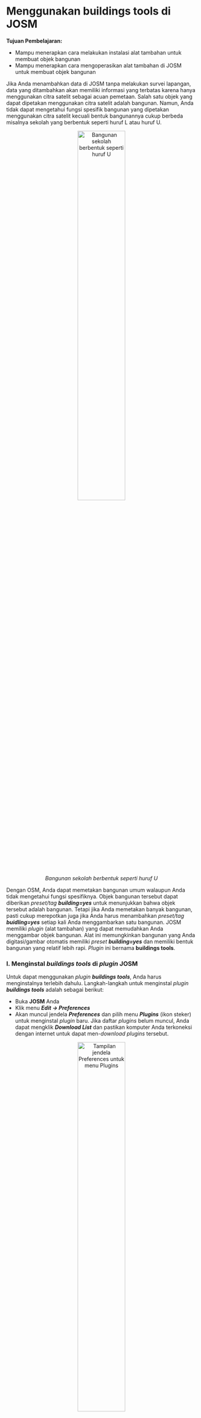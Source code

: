 ﻿# **Menggunakan buildings tools di JOSM**

**Tujuan Pembelajaran:**



*   Mampu menerapkan cara melakukan instalasi alat tambahan untuk membuat objek bangunan
*   Mampu menerapkan cara mengoperasikan alat tambahan di JOSM untuk membuat objek bangunan

Jika Anda menambahkan data di JOSM tanpa melakukan survei lapangan, data yang ditambahkan akan memiliki informasi yang terbatas karena hanya menggunakan citra satelit sebagai acuan pemetaan. Salah satu objek yang dapat dipetakan menggunakan citra satelit  adalah bangunan. Namun, Anda tidak dapat mengetahui fungsi spesifik bangunan yang dipetakan menggunakan citra satelit kecuali bentuk bangunannya cukup berbeda misalnya sekolah yang berbentuk seperti huruf L atau huruf U.

<p align="center">
<img width=50% src="../images/0801_bangunan_sekolah.png" alt="Bangunan sekolah berbentuk seperti huruf U" title="Bangunan sekolah berbentuk seperti huruf U">
</p>

<p align="center"><i>Bangunan sekolah berbentuk seperti huruf U</i></p>

Dengan OSM, Anda dapat memetakan bangunan umum walaupun Anda tidak mengetahui fungsi spesifiknya. Objek bangunan tersebut dapat diberikan _preset/tag_ _**building=yes**_ untuk menunjukkan bahwa objek tersebut adalah bangunan. Tetapi jika Anda memetakan banyak bangunan, pasti cukup merepotkan juga jika Anda harus menambahkan _preset/tag_ _**buidling=yes**_ setiap kali Anda menggambarkan satu bangunan. JOSM memiliki _plugin_ (alat tambahan) yang dapat memudahkan Anda  menggambar objek bangunan. Alat ini memungkinkan bangunan yang Anda digitasi/gambar otomatis memiliki _preset_ _**building=yes**_ dan memiliki bentuk bangunan yang relatif lebih rapi. _Plugin_ ini bernama **buildings tools**.

### **I. Menginstal _buildings tools_ di _plugin_ JOSM**

Untuk dapat menggunakan _plugin_ **_buildings tools_**, Anda harus menginstalnya terlebih dahulu. Langkah-langkah untuk menginstal _plugin_ **_buildings tools_** adalah sebagai berikut:

*   Buka **JOSM** Anda
*   Klik menu **_Edit → Preferences_**
*   Akan muncul jendela **_Preferences_** dan pilih menu **_Plugins_** (ikon steker) untuk menginstal _plugin_ baru. Jika daftar _plugins_ belum muncul, Anda dapat mengklik **_Download List_** dan pastikan komputer Anda terkoneksi dengan internet untuk dapat men-_download_ _plugins_ tersebut.

<p align="center">
<img width=50% src="../images/0802_plugins_josm.png" alt="Tampilan jendela Preferences untuk menu Plugins" title="Tampilan jendela Preferences untuk menu Plugins">
</p>

<p align="center"><i>Tampilan jendela Preferences untuk menu Plugins</i></p>

*   Pada  kotak **_Search_**, tuliskan **buildings_tools** untuk mencari _plugin_ **buildings tools**. Setelah berhasil menemukan _plugin_ **buildings tools**, silakan **centang** kotak kecil di samping _plugin_ **buildings tools**. Setelah itu klik **_OK_** dan tunggu hingga proses instalasi selesai.

<p align="center">
<img width=50% src="../images/0803_pencarian_building_tools.png" alt="Tampilan hasil pencarian plugin buildings_tools" title="Tampilan hasil pencarian plugin buildings_tools">
</p>

<p align="center"><i>Tampilan hasil pencarian plugin buildings_tools</i></p>

>Catatan :
Terkadang JOSM meminta Anda untuk melakukan _Restart_ setelah melakukan instalasi plugin baru untuk mengaplikasikan plugin yang baru saja diinstal. Namun, tidak semua plugin membutuhkan _Restart_ untuk dapat digunakan setelah instalasi.

*   Jika _plugin_ **buildings_tools** sudah berhasil diinstal, akan muncul _tool_ **Draw buildings** di sebelah kiri atas JOSM  Anda. Anda dapat menggunakannya untuk menggambar bangunan.

<p align="center">
<img width=70% src="../images/0804_ikon_building_tools.png" alt="Ikon Draw buildings sudah muncul menandakan plugin buildings tools sudah berhasil terinstal" title="Ikon Draw buildings sudah muncul menandakan plugin buildings tools sudah berhasil terinstal">
</p>

<p align="center"><i>Ikon Draw buildings sudah muncul menandakan plugin buildings tools sudah berhasil terinstal</i></p>

### **II. Menggunakan alat _buildings tools_**

Langkah-langkah menggunakan _plugin_ **buildings tools** adalah sebagai berikut:

*   Seperti yang sudah dibahas pada modul **Menambahkan Data OSM Menggunakan JOSM** untuk menambahkan data OSM menggunakan JOSM, Anda harus men-_download_ data OSM yang sudah ada terlebih dahulu di wilayah pemetaan Anda. Untuk men-_download_ data OSM, klik menu **_File_ → _Download Data_**.
*   Gambar kotak pemetaan Anda dengan cara **klik kiri tahan dan geser** hingga membentuk **kotak warna merah muda** yang meliputi seluruh wilayah pemetaan Anda. Setelah itu klik **_Download_**. 
*   Setelah berhasil men-_download_ data OSM, akan muncul _layer_ baru yang juga akan menjadi _layer_ dimana Anda dapat menambahkan data OSM. Pastikan Anda hanya menambahkan data pada **kotak yang tidak diarsir** karena kotak yang diarsir sudah bukan wilayah yang Anda _download_.
*   Tambahkan citra satelit sebagai acuan untuk memetakan dengan cara klik menu **_Imagery_ → pilih citra satelit yang akan digunakan, misalnya _Digital Globe Premium Imagery_**.
*   Sekarang Anda sudah siap untuk menambahkan data OSM. Untuk memetakan bangunan, gunakan **buildings tools** untuk menggambarnya. Klik _plugin_ **buildings tools** (ikon _Draw buildings_) yang terletak di sebelah kiri atas JOSM atau **tekan B** pada _keyboard_ Anda. Jika kursor _mouse_ Anda sudah berubah menjadi tanda plus dengan ikon bangunan, berarti Anda sudah siap menggambar bangunan menggunakan _buildings tools_.

<p align="center">
<img width=30% src="../images/0805_kursor_building_tools.png" alt="Tampilan kursor saat plugin buildings tools diaktifkan" title="Tampilan kursor saat plugin buildings tools diaktifkan">
</p>

<p align="center"><i>Tampilan kursor saat plugin buildings tools diaktifkan</i></p>

*   Setelah itu, gambar bangunannya sesuai dengan bentuk yang terlihat pada citra satelit. **Klik kiri satu kali** pada salah satu titik pojok bangunan. **Geser kursor** ke titik pojok bangunan di sebelah titik pojok bangunan yang pertama, kemudian **klik kiri satu kali**. Terakhir, **geser kursor** ke titik pojok bangunan di sebelah titik pojok bangunan kedua lalu **klik kiri satu kali** pada titik tersebut. Untuk lebih jelasnya, lihat gambar di bawah ini:

<p align="center">
<img src="../images/0806_menggambar_bangunan.png" alt="Proses menggambar bangunan menggunakan plugin buildings tools" title="Proses menggambar bangunan menggunakan plugin buildings tools">
</p>

<p align="center"><i>Proses menggambar bangunan menggunakan plugin buildings tools</i></p>

*   Jika daerah yang Anda petakan terdapat bangunan-bangunan yang ukurannya dan bentuknya hampir sama seperti di kompleks perumahan, Anda dapat mengatur panjang dan lebar bangunan yang digambar dengan cara klik menu **Data → Set Building Size** lalu isikan lebar bangunan di kolom **Buildings width/diameter** dan isikan panjang bangunan di kolom **Length step** (masing-masing dalam satuan meter). Pada jendela **Set Building Size**, Anda juga dapat mengatur bentuk _default_ bangunan yang digambar. Ada dua pilihan yaitu **Rectangle** (persegi empat) atau **Circle** (lingkaran), tetapi karena pada umumnya bangunan berbentuk persegi empat pilih **Rectangle**. Lalu klik **OK**.

<p align="center">
<img width=30% src="../images/0807_set_building_size.png" alt="Tampilan jendela Set Building Size" title="Tampilan jendela Set Building Size">
</p>

<p align="center"><i>Tampilan jendela Set Building Size</i></p>

*   Jika ada bangunan berbentuk kompleks atau tidak kotak seperti huruf L atau huruf U, gambar dua atau tiga bangunan tumpang tindih terlebih dahulu hingga membentuk L atau U. Pilih kedua atau ketiga bangunan yang tumpang tindih tersebut, kemudian klik menu **_Tools → Join Overlapping Areas_** atau tekan **_Shift + J_** pada _keyboard_ untuk menggabungkan bagian yang tumpang tindih. Setelah bangunan tergabung, rapikan bangunan dengan cara pilih bangunan tersebut lalu klik menu **_Tools → Orthogonalize Shape_** atau **tekan Q** pada _keyboard_.

<p align="center">
<img src="../images/0808_menggambar_bangunan_l.png" alt="Proses menggambar bangunan yang berbentuk seperti huruf L" title="Proses menggambar bangunan yang berbentuk seperti huruf L">
</p>

<p align="center"><i>Proses menggambar bangunan yang berbentuk seperti huruf L</i></p>

*   Setelah objek-objek bangunan terpetakan, jangan lupa _upload_ hasil pemetaan Anda dengan cara klik menu **_File → Upload Data_**. Tuliskan hal yang Anda lakukan pada kolom komentar, misalnya menambahkan bangunan serta tuliskan sumber pada kolom sumber misalnya nama citra yang digunakan sebagai acuan dan kemudian klik **_Upload Changes_**.

>Catatan :
Pastikan tidak ada objek yang terpilih saat Anda menggunakan _plugin_ buildings_tools agar kursor dapat digerakkan lebih leluasa saat menggambar bangunan menggunakan _plugin_ buildings_tools.

**RINGKASAN**

Jika Anda dapat mengikuti dan memperhatikan seluruh tahapan dalam bab ini, maka Anda telah berhasil menerapkan cara melakukan instalasi _plugin buildings tools_ serta memetakan menggunakan _plugin_ _buildings tools_. Setelah ini, Anda akan mempelajari bagaimana membuat batas-batas administrasi menggunakan JOSM.
